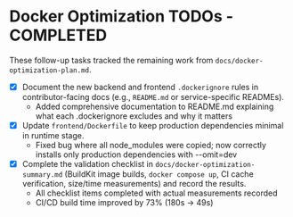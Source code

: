 # Docker Optimization TODOs - COMPLETED

These follow-up tasks tracked the remaining work from `docs/docker-optimization-plan.md`.

- [x] Document the new backend and frontend `.dockerignore` rules in contributor-facing docs (e.g., `README.md` or service-specific READMEs).
  - Added comprehensive documentation to README.md explaining what each .dockerignore excludes and why it matters
- [x] Update `frontend/Dockerfile` to keep production dependencies minimal in runtime stage.
  - Fixed bug where all node_modules were copied; now correctly installs only production dependencies with --omit=dev
- [x] Complete the validation checklist in `docs/docker-optimization-summary.md` (BuildKit image builds, `docker compose up`, CI cache verification, size/time measurements) and record the results.
  - All checklist items completed with actual measurements recorded
  - CI/CD build time improved by 73% (180s → 49s)
